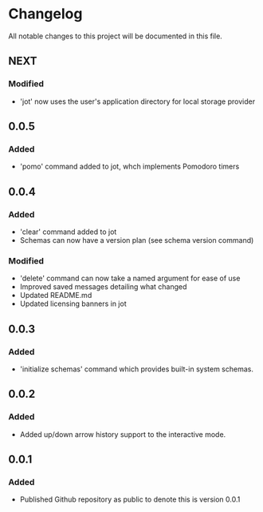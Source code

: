 # Changelog

All notable changes to this project will be documented in this file.

## NEXT

### Modified

- 'jot' now uses the user's application directory for local storage provider

## 0.0.5

### Added

- 'pomo' command added to jot, whch implements Pomodoro timers

## 0.0.4

### Added

- 'clear' command added to jot
- Schemas can now have a version plan (see schema version command)

### Modified

- 'delete' command can now take a named argument for ease of use
- Improved saved messages detailing what changed
- Updated README.md
- Updated licensing banners in jot

## 0.0.3

### Added

- 'initialize schemas' command which provides built-in system schemas.

## 0.0.2

### Added

- Added up/down arrow history support to the interactive mode.

## 0.0.1

### Added

- Published Github repository as public to denote this is version 0.0.1